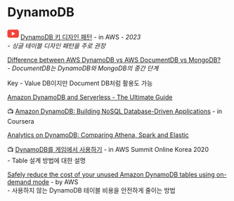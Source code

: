 # DynamoDB



![](<../.gitbook/assets/image (8).png>) [DynamoDB 키 디자인 패턴](https://www.youtube.com/watch?v=I7zcRxHbo98) - in AWS - _2023_\
&#x20; _- 싱글 테이블 디자인 패턴을 주로 권장_



[Difference between AWS DynamoDB vs AWS DocumentDB vs MongoDB?](https://medium.com/@caseygibson\_42696/difference-between-aws-dynamodb-vs-aws-documentdb-vs-mongodb-9cb026a94767)\
&#x20; _-  DocumentDB는 DynamoDB와 MongoDB의 중간 단계_&#x20;

Key - Value DB이지만 Document DB처럼 활용도 가능

[Amazon DynamoDB and Serverless - The Ultimate Guide](https://www.serverless.com/dynamodb)

📺 [Amazon DynamoDB: Building NoSQL Database-Driven Applications](https://www.coursera.org/learn/dynamodb-nosql-database-driven-apps) - in Coursera

[Analytics on DynamoDB: Comparing Athena, Spark and Elastic](https://medium.com/rocksetcloud/analytics-on-dynamodb-comparing-athena-spark-and-elastic-ed43f9845675)

📺 [DynamoDB를 게임에서 사용하기](https://www.youtube.com/watch?v=AlDhGn\_-OCE) - in  AWS Summit Online Korea 2020\
&#x20; \-  Table 설계 방법에 대한 설명

[Safely reduce the cost of your unused Amazon DynamoDB tables using on-demand mode](https://aws.amazon.com/ko/blogs/database/safely-reduce-the-cost-of-your-unused-amazon-dynamodb-tables-using-on-demand-mode/?fbclid=IwAR35wHwA8kgLrsnnbyNpJcff1FUlIeiWd9r5nhexLQnJV4MUefLoKAz4k8k) - by AWS\
&#x20; \-  사용하지 않는 DynamoDB 테이블 비용을 안전하게 줄이는 방법
